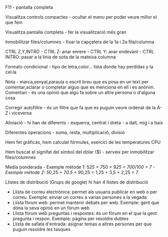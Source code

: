 F11 - pantalla completa

Visualitza controls compactes - ocultar el menu per poder veure millor el que fem

Visualitza pantalla completa - fer la visualització més gran

Inmobilitzar files/columnes - fixar la capçelera de la 1a i 2a fila/columna

CTRL Z,Y,INTRO - CTRL Z: anar enrere
               - CTRL Y: anar endevant
               - CTRL INTRO: pasar a la línia de sota de la mateixa columna
               
Formato condicional - tipo de letra,color... lista donde hay perdidas y la cel·la

Nota - marca,senyal,paraula o escrit breu que es posa en un text per comentar,aclarar o completar alguo que es menciona en ell i es anònim.
Comentari - és una opinió que algú fa sobre un altre persona o d'alguna cosa

Corregir autofiltre - és un filtre que fa que es puguin veure ordenat de la A-Z i viceversa

Aliniació - hi han de diferents - esquerra, centrat i dreta
                                - a dalt, mig i a baix
                                
Diferentes operacions - suma, resta, multiplicació, divisió

Hem fet gràficas, hem calculat fórmules, exercici de les temperatures CPU

Hem buscat el signifat del símbol del dòlar ($) - serveix per inmobilitzar files/columnes

Media ponderada - Exemple métode 1: 5*25 + 7*50 + 9*25 = 700/100 = 7
                - Exemple métode 2: 5*0,25 + 7*0.5 + 9*0,25 = 1,25 + 3,5 + 2,25 = 7
        
Llistes de distribució (Grups de google) hi han 4 llistes de distribució
- Llista de correu electrònica: permet als usuaris publicar en web o per correu. Exemple: enviar un correu a varias persones a la vegada
- Llista fòrum web: permet mantenir debats per web. Exemple: gent que dóna la seva opinió en un fòrum web
- Llista fòrum web preguntas i respostes: és un fòrum en el que la gent pregunta i respon. Exemple: pàgina per resoldre dubtes
- Llista de safata d'entrada: asignar temas a altres persones per que puguin resoldre les tasques

